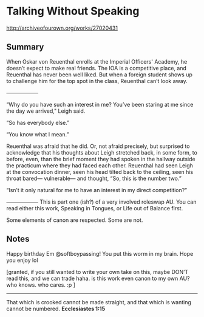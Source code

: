 # Talking Without Speaking

http://archiveofourown.org/works/27020431

## Summary

When Oskar von Reuenthal enrolls at the Imperial Officers' Academy, he doesn’t expect to make real friends. The IOA is a competitive place, and Reuenthal has never been well liked. But when a foreign student shows up to challenge him for the top spot in the class, Reuenthal can’t look away.

——————

“Why do you have such an interest in me? You’ve been staring at me since the day we arrived," Leigh said.

“So has everybody else.”

“You know what I mean.”

Reuenthal was afraid that he did. Or, not afraid precisely, but surprised to acknowledge that his thoughts about Leigh stretched back, in some form, to before, even, than the brief moment they had spoken in the hallway outside the practicum where they had faced each other. Reuenthal had seen Leigh at the convocation dinner, seen his head tilted back to the ceiling, seen his throat bared— vulnerable— and thought, “So, this is the number two.”

“Isn’t it only natural for me to have an interest in my direct competition?”

——————
This is part one (ish?) of a very involved roleswap AU. You can read either this work, Speaking in Tongues, or Life out of Balance first.

Some elements of canon are respected. Some are not.

## Notes

Happy birthday Em @softboypassing! You put this worm in my brain. Hope you enjoy lol

[granted, if you still wanted to write your own take on this, maybe DON’T read this, and we can trade haha. is this work even canon to my own AU? who knows. who cares. :p ]

---

That which is crooked cannot be made straight, and that which is wanting cannot be numbered.
**Ecclesiastes 1:15**

